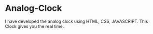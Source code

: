 # Analog-Clock
I have developed the analog clock using HTML, CSS, JAVASCRIPT. This Clock gives you the real time. 
